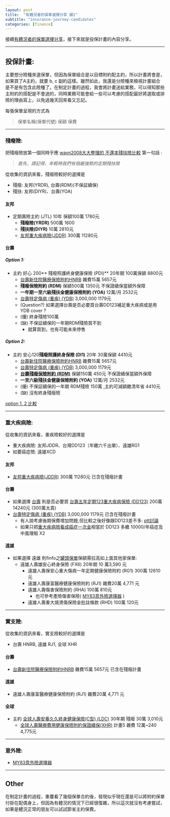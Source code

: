 ```yaml
---
layout: post
title:  "有體況者的保單選擇分享 續1"
subtitle: "insurance-journey-candidates"
categories: [finance]
---
```


接續[有體況者的保單選擇分享](./insurance-journey_candidates.html)，接下來就是投保計畫的內容分享。

---

## 投保計畫:

主要想分險種來選保單，但因為保單組合是以目標附約配主約，所以計畫將會是，如果買了A主約，就要 b, c 副約這樣。雖然如此，我還是分險種來檢視計畫組合是不是有包含此險種了。在制定計畫的過程，我會將計畫送給業務，可以得知那些主附約的搭配是不會過的，同時業務可能會給一些可以考慮的搭配最好將選取或排險的理由寫上，以免過幾天回來看又忘記。

每張保單呈現的方式為
>保單名稱(保單代號) 保額 保費

---

### 殘癈險:
把殘癈險放第一個同時乎應 [wayn2008大大整理的 不還本殘扶險比較][] 第一句話 :
>*首先，請記得，年輕時我們有個最強勢的定期殘扶險*

從收集的資訊來看，殘癈險較好的選擇是
* 殘癈: 友邦(YRDR), 台壽(RDM)(不保証續保)
* 殘扶: 友邦(DIYR)、台壽(YOA)

#### 友邦
* 定期壽險主約 (JTL) 10年 保額100萬 1780元
    * **殘癈險(YRDR)** 500萬 1600
    * **殘扶險(DIYR)** 10萬 2810元
    * [友邦重大疾病險(JDDR)][] 300萬 11280元

#### 台壽

##### Option 1:
* 主約 好心 200** 殘癈照護終身健康保險 (PDI)** 20年期 100萬保額 8800元
    * [台壽新住院醫療保險附約HNRB][] 雜費15萬 5657元
    * **殘癈保險附約 (RDM)** 保額500萬 1350元 不保證續保當額外保障
    * **一年期一至六級殘扶金健康保險附約 (YOA)** 12萬/月 2532元
    * [台壽特定傷病 (重疾) (YDB)][] 3,000,000 1179元
    * (Question?) 如果選擇台壽是否必要買台壽DD123補足重大疾病或是用 YDB cover ?
    * (優) 終身殘險100萬
    * (缺) 不保証續保的一年期RDM殘險買不到
        * 就算買到，也有可能未來停售


##### Option 2:
* 主約 安心120**殘癈照護終身保險 (DI1)** 20年 30萬保額 4410元
    * [台壽新住院醫療保險附約HNRB][] 雜費15萬 5657元
    * [台壽特定傷病 (重疾) (YDB)][] 3,000,000 1179元
    * **[台壽殘癈保險附約 (RDM)][]** 保額150萬 450元 不保證續保當額外保障
    * **一至六級殘扶金健康保險附約 (YOA)** 12萬/月 2532元
    * (優) 不保証續保的一年期 RDM殘險 150萬 ,主約可減額繳清年省 4410元
    * (缺) 沒有終身殘癈險

[option 1. 2 比較](https://goo.gl/m3tep2)

---

### 重大疾病險:
從收集的資訊來看，重疾險較好的選擇是
* 重大疾病險: 友邦JDDR、台灣DD123（年繳六千出單）、遠雄RG1
* 如要癌症險: 遠雄XCD

#### 友邦
* [友邦重大疾病險(JDDR)][] 300萬 11280元 已含在殘癈計畫

#### 台壽
* 如果選擇 [台壽][] 則是否必要買 [台壽五年定期123重大疾病保險 (DD123)][] 200萬 14240元 (300萬太貴)
* [台壽特定傷病 (重疾) (YDB)][] 3,000,000 1179元 已含在殘癈計畫
   * 有人說考慮後期保費增加問題,但比較之後好像跟DD123差不多: [ptt討論](https://www.ptt.cc/bbs/Insurance/M.1476294967.A.EBF.html)
   * 如果只把[重大疾病險看成癌症一次金](https://goo.gl/O8PKgf)相當於 DD123 多繳 10000/年癌症及中風理賠 X2

#### 遠雄
* 如果選擇 遠雄 則finfo之[罐頭保單](https://goo.gl/7cKzyc)保額需拉高如上面其他家保單:
    * 遠雄人壽雄安心終身保險 (FX6) 20年期 10 萬3,590 元
      * 遠雄人壽保安心重大傷病一年定期健康保險附約 (RG1) 300萬 12810元
      * 遠雄人壽康富醫療健康保險附約 (RJ1) 雜費20萬 4,771 元
      * 遠雄人壽傷害保險附約 (RHA) 100萬 810元
          * 也可參考產險傷害保險( [MY83意外險選擇器](https://my83.com.tw/analytics/accident) )
      * 遠雄人壽重大燒燙傷保險金批註條款 (RHD) 100萬 120元

---

### 實支險:
從收集的資訊來看，實支險較好的選擇是
* 台壽 HNRB, 遠雄 RJ1, 全球 XHR

#### 台壽
* [台壽新住院醫療保險附約HNRB][] 雜費15萬 5657元 已含在殘癈計畫

#### 遠雄
* 遠雄人壽康富醫療健康保險附約 (RJ1) 雜費20萬 4,771 元

#### 全球
* 主約 [全球人壽安養久久終身健康保險(C型) (LDC)](http://finfo.tw/masters/%E5%85%A8%E7%90%83%E4%BA%BA%E5%A3%BD%E5%AE%89%E9%A4%8A%E4%B9%85%E4%B9%85%E7%B5%82%E8%BA%AB%E5%81%A5%E5%BA%B7%E4%BF%9D%E9%9A%AA(C%E5%9E%8B)) 30年期 殘癈 30萬 3,010元
    * [全球人壽醫療費用健康保險附約保證續保(XHR)][] 計畫5 雜費 12萬~240 4,775元

---

### 意外險:
* [MY83意外險選擇器](https://my83.com.tw/analytics/accident)

---

## Other
在制定計畫的過程，重覆看了幾個保單合約後，發現似乎現在還是可以將附約保單付掛在配偶身上，但因為有體況的情況下已經很復雜，所以這次就沒有考慮嘗試，如果是體況正常的朋友可以試試節省主約保費。

[保單健檢及新購保單分享]: http://127.0.0.1:4001/finance/2016/09/27/insurance-journey_review.html
[台壽好心 200 殘癈照護終身健康保險 (PDI)]:http://finfo.tw/masters/%E5%8F%B0%E7%81%A3%E4%BA%BA%E5%A3%BD%E5%A5%BD%E5%BF%83200%E6%AE%98%E5%BB%A2%E7%85%A7%E8%AD%B7%E7%B5%82%E8%BA%AB%E5%81%A5%E5%BA%B7%E4%BF%9D%E9%9A%AA
[台壽好心 200 殘癈照護終身健康保險 (PDI) 合約]: http://www.taiwanlife.com/u/other/112c42ae-d327-4cb5-b4e3-5654f4ff66d4.pdf
[台壽殘癈保險附約 (RDM)]: http://finfo.tw/riders/%E5%8F%B0%E7%81%A3%E4%BA%BA%E5%A3%BD%E6%AE%98%E5%BB%A2%E4%BF%9D%E9%9A%AA%E9%99%84%E7%B4%84
[wayn2008大大整理的 不還本殘扶險比較]: https://www.ptt.cc/bbs/Insurance/M.1463601910.A.7D7.html
[台壽特定傷病 (重疾) (YDB)]: https://drive.google.com/open?id=0B8ogPwU1bCazTXo0X0ZHeGc5Vlk
[台壽新住院醫療保險附約HNRB]: https://goo.gl/jSb3UN
[友邦重大疾病險(JDDR)]: http://finfo.tw/riders/%E5%8F%8B%E9%82%A6%E4%BA%BA%E5%A3%BD%E5%8F%8B%E5%AE%89%E4%B8%80%E5%B9%B4%E5%AE%9A%E6%9C%9F%E9%87%8D%E5%A4%A7%E7%96%BE%E7%97%85%E5%81%A5%E5%BA%B7%E4%BF%9D%E9%9A%AA%E9%99%84%E7%B4%84
[台壽]: http://www.taiwanlife.com/BB/product_bybank.aspx?group_code=120622&kindserno=1
[台壽五年定期123重大疾病保險 (DD123)]: http://finfo.tw/masters/%E5%8F%B0%E7%81%A3%E4%BA%BA%E5%A3%BD%E4%BA%94%E5%B9%B4%E5%AE%9A%E6%9C%9F123%E9%87%8D%E5%A4%A7%E7%96%BE%E7%97%85%E4%BF%9D%E9%9A%AA
[全球人壽醫療費用健康保險附約保證續保(XHR)]: http://finfo.tw/riders/%E5%85%A8%E7%90%83%E4%BA%BA%E5%A3%BD%E9%86%AB%E7%99%82%E8%B2%BB%E7%94%A8%E5%81%A5%E5%BA%B7%E4%BF%9D%E9%9A%AA%E9%99%84%E7%B4%84

[ptt 版上推薦保單規劃]: https://www.ptt.cc/bbs/Insurance/M.1458144574.A.5E0.html
[保單建檢-template]:  https://goo.gl/6WVnSG

